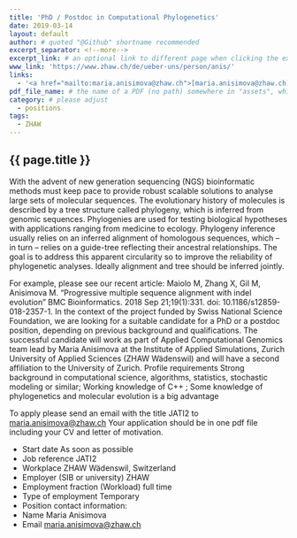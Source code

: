 ```yaml
---
title: 'PhD / Postdoc in Computational Phylogenetics'
date: 2019-03-14
layout: default
author: # quoted "@Github" shortname recommended
excerpt_separator: <!--more-->
excerpt_link: # an optional link to different page when clicking the excerpt
www_link: 'https://www.zhaw.ch/de/ueber-uns/person/anis/'
links:
  - '<a href="mailto:maria.anisimova@zhaw.ch">[maria.anisimova@zhaw.ch]</a>'
pdf_file_name: # the name of a PDF (no path) somewhere in "assets", which will be auto-linked
category: # please adjust
  - positions
tags:
  - ZHAW
---
```


## {{ page.title }}
With the advent of new generation sequencing (NGS) bioinformatic methods must keep pace to provide robust scalable solutions to analyse large sets of molecular sequences. The evolutionary history of molecules is described by a tree structure called phylogeny, which is inferred from genomic sequences. Phylogenies are used for testing biological hypotheses with applications ranging from medicine to ecology. Phylogeny inference usually relies on an inferred alignment of homologous sequences, which – in turn – relies on a guide-tree reflecting their ancestral relationships. The goal is to address this apparent circularity so to improve the reliability of phylogenetic analyses. Ideally alignment and tree should be
inferred jointly.

<!--more-->

For example, please see our recent article: Maiolo M, Zhang X, Gil M, Anisimova M. “Progressive multiple sequence alignment with indel evolution” BMC Bioinformatics. 2018 Sep 21;19(1):331. doi: 10.1186/s12859-018-2357-1.
In the context of the project funded by Swiss National Science Foundation, we are looking for a suitable candidate for a PhD or a postdoc position, depending on previous background and qualifications.
The successful candidate will work as part of Applied Computational Genomics team lead by Maria Anisimova at the Institute of Applied Simulations, Zurich University of Applied Sciences (ZHAW Wädenswil) and will have a second affiliation to the University of Zurich.
Profile requirements
Strong background in computational science, algorithms, statistics, stochastic modeling or similar; Working knowledge of C++ ; Some knowledge of phylogenetics and molecular evolution is a big advantage

To apply please send an email with the title JATI2 to maria.anisimova@zhaw.ch
Your application should be in one pdf file including your CV and letter of motivation.

* Start date	As soon as possible
* Job reference	JATI2
* Workplace	ZHAW Wädenswil, Switzerland
* Employer (SIB or university)	ZHAW
* Employment fraction (Workload)	full time
* Type of employment	Temporary
* Position contact information: 
* Name	Maria Anisimova
* Email	maria.anisimova@zhaw.ch
